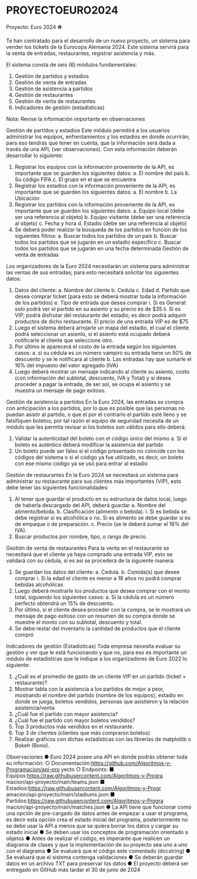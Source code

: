 # PROYECTOEURO2024

Proyecto: Euro 2024 ⚽

Te han contratado para el desarrollo de un nuevo proyecto, un sistema para
vender los tickets de la Eurocopa Alemania 2024. Este sistema servirá para la venta
de entradas, restaurantes, registrar asistencia y más.

El sistema consta de seis (6) módulos fundamentales:
1. Gestión de partidos y estadios
2. Gestión de venta de entradas
3. Gestión de asistencia a partidos
4. Gestión de restaurantes
5. Gestión de venta de restaurantes
6. Indicadores de gestión (estadísticas)
   
Nota: Revise la información importante en observaciones


Gestión de partidos y estadios
Este módulo permitirá a los usuarios administrar los equipos, enfrentamientos
y los estadios en donde ocurrirán; para eso tendrás que tener en cuenta, que la
información será dada a través de una API, (ver observaciones). Con esta
información deberán desarrollar lo siguiente:

1. Registrar los equipos con la información proveniente de la API, es importante
que se guarden los siguientes datos:
  a. El nombre del país
  b. Su código FIFA
  c. El grupo en el que se encuentra
2. Registrar los estadios con la información proveniente de la API, es importante
que se guarden los siguientes datos:
  a. El nombre
  b. La Ubicación
3. Registrar los partidos con la información proveniente de la API, es importante
que se guarden los siguientes datos:
  a. Equipo local (debe ser una referencia al objeto)
  b. Equipo visitante (debe ser una referencia al objeto)
  c. Fecha y hora
  d. Estadio (debe ser una referencia al objeto)
4. Se deberá poder realizar la búsqueda de los partidos en función de los
siguientes filtros:
  a. Buscar todos los partidos de un país
  b. Buscar todos los partidos que se jugarán en un estadio específico
c. Buscar todos los partidos que se jugarán en una fecha determinada
  Gestión de venta de entradas

Los organizadores de la Euro 2024 necesitarán un sistema para administrar
las ventas de sus entradas; para esto necesitará solicitar los siguientes datos:
1. Datos del cliente:
  a. Nombre del cliente
  b. Cedula
  c. Edad
  d. Partido que desea comprar ticket (para esto se deberá mostrar toda la
información de los partidos)
  e. Tipo de entrada que desea comprar
    i. Si es General: solo podrá ver el partido en su asiento y su
precio es de $35
    ii. Si es VIP; podrá disfrutar del restaurante del estadio, es decir
podrá adquirir productos de dicho restaurante. El precio de una
entrada VIP es de $75
3. Luego el sistema deberá arrojarle un mapa del estadio, el cual el cliente
podrá seleccionar un asiento, si el asiento está ocupado deberá notificarle al
cliente que seleccione otro.
4. Por último le aparecerá el costo de la entrada según los siguientes casos:
  a. si su cédula es un número vampiro su entrada tiene un 50% de
descuento y se le notificara al cliente
  b. Las entradas hay que sumarle el 16% del impuesto del valor agregado
(IVA)
5. Luego deberá mostrar un mensaje indicando al cliente su asiento, costo (con
información del subtotal, descuento, IVA y Total) y si desea proceder a pagar
la entrada, de ser así, se ocupa el asiento y se muestra un mensaje de pago
exitoso.

Gestión de asistencia a partidos
En la Euro 2024, las entradas se compra con anticipación a los partidos, por
lo que es posible que las personas no puedan asistir al partido, o que el por el
contrario el partido esté lleno y se falsifiquen boletos; por tal razón el equipo de
seguridad necesita de un módulo que les permita revisar si los boletos son válidos
para ello deberá:
1. Validar la autenticidad del boleto con el código único del mismo
  a. Si el boleto es auténtico deberá modificar la asistencia del partido
2. Un boleto puede ser falso si el código presentado no coincide con los códigos
del sistema o si el código ya fue utilizado, es decir, un boleto con ese mismo
código ya se usó para entrar al estadio


Gestión de restaurantes
En la Euro 2024 se necesitará un sistema para administrar su restaurante
para sus clientes más importantes (VIP), esto debe tener las siguientes
funcionalidades:
1. Al tener que guardar el producto en su estructura de datos local, luego de
haberla descargado del API, deberá guardar
  a. Nombre del alimento/bebida.
  b. Clasificación (alimento o bebida).
    i. Si es bebida se debe registrar si es alcohólica o no. Si es
alimento se debe guardar si es de empaque o de preparación.
  c. Precio (se le deberá sumar el 16% del IVA).
2. Buscar productos por nombre, tipo, o rango de precio.

   
Gestión de venta de restaurantes
Para la venta en el restaurante se necesitará que el cliente ya haya comprado
una entrada VIP, esto se validará con su cédula, si es así se procederá de la
siguiente manera:
1. Se guardan los datos del cliente:
  a. Cedula.
  b. Comida(s) que desee comprar
    i. Si la edad el cliente es menor a 18 años no podrá comprar
bebidas alcohólicas
2. Luego deberá mostrarle los productos que desea comprar con el monto total,
siguiendo los siguientes casos:
  a. Si la cédula es un número perfecto obtendrá un 15% de descuento.
3. Por último, si el cliente desea proceder con la compra, se le mostrará un
mensaje de pago exitoso con un resumen de su compra donde se muestre el
monto con su subtotal, descuento y total.
4. Se debe restar del inventario la cantidad de productos que el cliente compró

   
Indicadores de gestión (Estadísticas)
Toda empresa necesita evaluar su gestión y ver que le está funcionando y
que no, para eso es importante un módulo de estadísticas que le indique a los
organizadores de Euro 2022 lo siguiente:
1. ¿Cuál es el promedio de gasto de un cliente VIP en un partido (ticket +
restaurante)?
2. Mostrar tabla con la asistencia a los partidos de mejor a peor, mostrando el
nombre del partido (nombre de los equipos), estadio en donde se juega,
boletos vendidos, personas que asistieron y la relación asistencia/venta
3. ¿Cuál fue el partido con mayor asistencia?
4. ¿Cuál fue el partido con mayor boletos vendidos?
5. Top 3 productos más vendidos en el restaurante.
6. Top 3 de clientes (clientes que más compraron boletos)
7. Realizar gráficos con dichas estadísticas con las librerías de matplotlib o
Bokeh (Bono).


Observaciones
● Euro 2024 posee una API en donde podrás obtener toda su información:
○ Documentación:https://github.com/Algoritmos-y-Programacion/api-pro
yecto
○ Endpoints:
■ Equipos:https://raw.githubusercontent.com/Algoritmos-y-Progra
macion/api-proyecto/main/teams.json
■ Estadios:https://raw.githubusercontent.com/Algoritmos-y-Progr
amacion/api-proyecto/main/stadiums.json
■ Partidos:https://raw.githubusercontent.com/Algoritmos-y-Progra
macion/api-proyecto/main/matches.json
● La API tiene que funcionar como una opción de pre-cargado de datos antes
de empezar a usar el programa, es decir esta opción crea el estado inicial del
programa, posteriormente no se debe usar la API a menos que se quiera
borrar los datos y cargar su estado inicial
● Se deben usar los conceptos de programación orientado a objetos
● Antes de realizar el código, es imperante que realicen un diagrama de
clases y que la implementación de su proyecto sea uno a uno con el
diagrama
● Se evaluará que el código este comentado (docstring)
● Se evaluará que el sistema contenga validaciones
● Se deberán guardar datos en un archivo TXT para preservar los datos
● El proyecto deberá ser entregado en GitHub más tardar el 30 de junio de 2024
